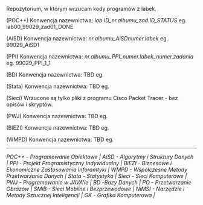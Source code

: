 Repozytorium, w którym wrzucam kody programów z labek.

(POC++)
Konwencja nazewnictwa: *lab.ID_nr.albumu_zad.ID_STATUS*
                   eg. lab00_99029_zad01_DONE
                   
(AiSD)
Konwencja nazewnictwa: *nr.albumu_AiSDnumer.labek*
                    eg. 99029_AiSD1

(PPI)
Konwencja nazewnictwa: *nr.albumu_PPI_numer.labek_numer.zadania*
                    eg. 99029_PPI_1_1
                    
(BD)
Konwencja nazewnictwa: TBD
                    eg.

(Stata)
Konwencja nazewnictwa: TBD
                    eg.

(Sieci)
Wrzucone są tylko pliki z programu Cisco Packet Tracer - bez opisów i skryptów.

(PWJ)
Konwencja nazewnictwa: TBD
                    eg.

(BiEZI)
Konwencja nazewnictwa: TBD
                    eg.

(WMPD)
Konwencja nazewnictwa: TBD
                    eg.

---
_POC++ - Programowanie Obiektowe | AiSD - Algorytmy i Struktury Danych | PPI - Projekt Programistyczny Indywidualny |_
_BiEZI - Biznesowe i Ekonomiczne Zastosowania Inforamtyki | WMPD - Współczesne Metody Przetwarzania Danych |_
_Stata - Statystyka | Sieci - Sieci Komputerowe | PWJ - Programowanie w JAVA'ie | BD -Bazy Danych | PO - Przetwarzanie Obrazów |_
_SMiB - Sieci Mobilne i Bezprzewodowe | NiMSI - Narzędzie i Metody Sztucznej Inteligencji | GK - Grafika Komputerowa |_
